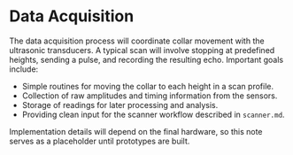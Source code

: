 # Data Acquisition

The data acquisition process will coordinate collar movement with the ultrasonic transducers. A typical scan will involve stopping at predefined heights, sending a pulse, and recording the resulting echo. Important goals include:

- Simple routines for moving the collar to each height in a scan profile.
- Collection of raw amplitudes and timing information from the sensors.
- Storage of readings for later processing and analysis.
- Providing clean input for the scanner workflow described in `scanner.md`.

Implementation details will depend on the final hardware, so this note serves as a placeholder until prototypes are built.
